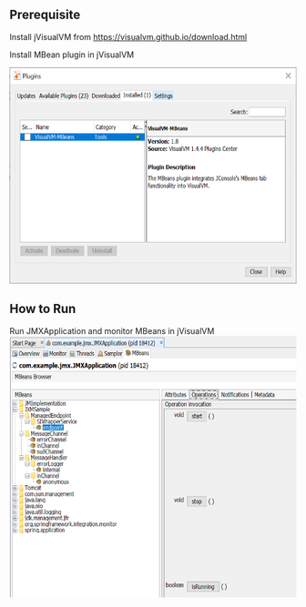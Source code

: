 ## Prerequisite

Install jVisualVM from https://visualvm.github.io/download.html

Install MBean plugin in jVisualVM

<img src="docs/images/MBeanPlugin.png" width="600" height="380">

## How to Run

Run JMXApplication and monitor MBeans in jVisualVM
<img src="docs/images/VisualVMMBean.png" width="600" height="460">

